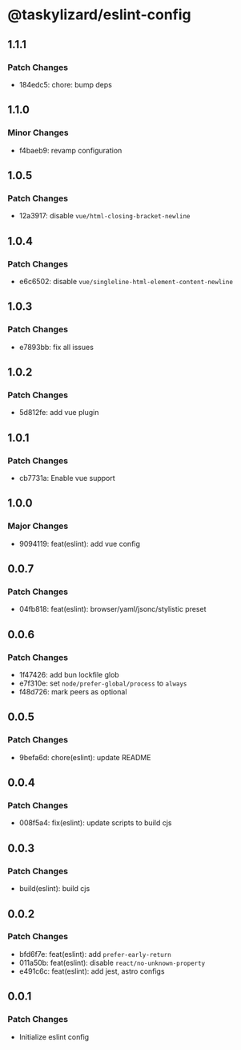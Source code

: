 # @taskylizard/eslint-config

## 1.1.1

### Patch Changes

- 184edc5: chore: bump deps

## 1.1.0

### Minor Changes

- f4baeb9: revamp configuration

## 1.0.5

### Patch Changes

- 12a3917: disable `vue/html-closing-bracket-newline`

## 1.0.4

### Patch Changes

- e6c6502: disable `vue/singleline-html-element-content-newline`

## 1.0.3

### Patch Changes

- e7893bb: fix all issues

## 1.0.2

### Patch Changes

- 5d812fe: add vue plugin

## 1.0.1

### Patch Changes

- cb7731a: Enable vue support

## 1.0.0

### Major Changes

- 9094119: feat(eslint): add vue config

## 0.0.7

### Patch Changes

- 04fb818: feat(eslint): browser/yaml/jsonc/stylistic preset

## 0.0.6

### Patch Changes

- 1f47426: add bun lockfile glob
- e7f310e: set `node/prefer-global/process` to `always`
- f48d726: mark peers as optional

## 0.0.5

### Patch Changes

- 9befa6d: chore(eslint): update README

## 0.0.4

### Patch Changes

- 008f5a4: fix(eslint): update scripts to build cjs

## 0.0.3

### Patch Changes

- build(eslint): build cjs

## 0.0.2

### Patch Changes

- bfd6f7e: feat(eslint): add `prefer-early-return`
- 011a50b: feat(eslint): disable `react/no-unknown-property`
- e491c6c: feat(eslint): add jest, astro configs

## 0.0.1

### Patch Changes

- Initialize eslint config
